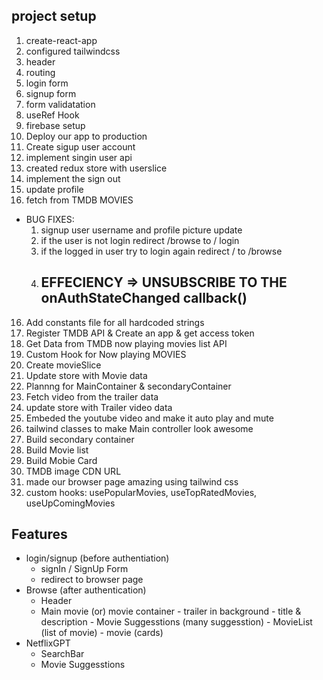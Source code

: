 ## project setup

1. create-react-app
2. configured tailwindcss
3. header
4. routing
5. login form
6. signup form
7. form validatation
8. useRef Hook
9. firebase setup
10. Deploy our app to production
11. Create sigup user account
12. implement singin user api
13. created redux store with userslice
14. implement the sign out
15. update profile
16. fetch from TMDB MOVIES

- BUG FIXES:
  1. signup user username and profile picture update
  2. if the user is not login redirect /browse to / login
  3. if the logged in user try to login again redirect / to /browse
  4. ## EFFECIENCY => UNSUBSCRIBE TO THE onAuthStateChanged callback()

16. Add constants file for all hardcoded strings
17. Register TMDB API & Create an app & get access token
18. Get Data from TMDB now playing movies list API
19. Custom Hook for Now playing MOVIES
20. Create movieSlice
21. Update store with Movie data
22. Plannng for MainContainer & secondaryContainer
23. Fetch video from the trailer data
24. update store with Trailer video data
25. Embeded the youtube video and make it auto play and mute
26. tailwind classes to make Main controller look awesome
27. Build secondary container
28. Build Movie list
29. Build Mobie Card
30. TMDB image CDN URL
31. made our browser page amazing using tailwind css
32. custom hooks: usePopularMovies, useTopRatedMovies, useUpComingMovies

## Features

- login/signup (before authentiation)
  - signIn / SignUp Form
  - redirect to browser page
- Browse (after authentication)
  - Header
  - Main movie (or) movie container - trailer in background - title & description - Movie Suggesstions (many suggesstion) - MovieList (list of movie) - movie (cards)
- NetflixGPT
  - SearchBar
  - Movie Suggesstions
